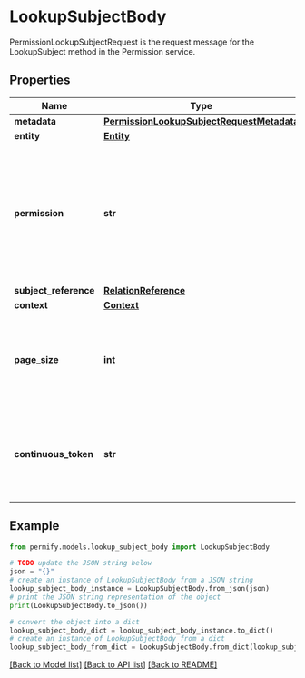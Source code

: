 # LookupSubjectBody

PermissionLookupSubjectRequest is the request message for the LookupSubject method in the Permission service.

## Properties

Name | Type | Description | Notes
------------ | ------------- | ------------- | -------------
**metadata** | [**PermissionLookupSubjectRequestMetadata**](PermissionLookupSubjectRequestMetadata.md) |  | [optional] 
**entity** | [**Entity**](Entity.md) |  | [optional] 
**permission** | **str** | Permission to be checked, can be a permission or relation. Required, and must match the pattern \&quot;^([a-zA-Z][a-zA-Z0-9_]{1,62}[a-zA-Z0-9])$\&quot;, max 64 bytes. | [optional] 
**subject_reference** | [**RelationReference**](RelationReference.md) |  | [optional] 
**context** | [**Context**](Context.md) |  | [optional] 
**page_size** | **int** | page_size is the number of subjects to be returned in the response. The value should be between 1 and 100. | [optional] 
**continuous_token** | **str** | continuous_token is an optional parameter used for pagination. It should be the value received in the previous response. | [optional] 

## Example

```python
from permify.models.lookup_subject_body import LookupSubjectBody

# TODO update the JSON string below
json = "{}"
# create an instance of LookupSubjectBody from a JSON string
lookup_subject_body_instance = LookupSubjectBody.from_json(json)
# print the JSON string representation of the object
print(LookupSubjectBody.to_json())

# convert the object into a dict
lookup_subject_body_dict = lookup_subject_body_instance.to_dict()
# create an instance of LookupSubjectBody from a dict
lookup_subject_body_from_dict = LookupSubjectBody.from_dict(lookup_subject_body_dict)
```
[[Back to Model list]](../README.md#documentation-for-models) [[Back to API list]](../README.md#documentation-for-api-endpoints) [[Back to README]](../README.md)


